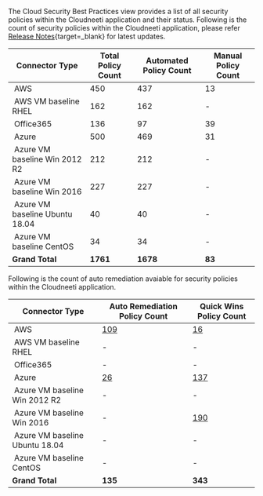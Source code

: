 
The Cloud Security Best Practices view provides a list of all security policies within the Cloudneeti application and their status. Following is the count of security policies within the Cloudneeti application, please refer [Release Notes](../../releaseNotes/2020/){target=_blank} for latest updates.


| **Connector Type​**              | **Total Policy Count​**    | **Automated Policy Count​** | **Manual Policy Count​** |
|---------------------------------|---------------------------|----------------------------|-------------------------|
|  AWS​                            | 450                       | 437                        | 13                      |
|  AWS​ VM baseline RHEL           | 162                       | 162                        | -                      |
|  Office365​                      | 136                       | 97                         | 39                      |
|  Azure​                          | 500                       | 469                        | 31                      |
|  Azure VM baseline Win 2012 R2​  | 212​                       | 212​                        | -                      |
|  Azure VM baseline Win 2016​     | 227​                       | 227​                        | -                      |
|  Azure VM baseline Ubuntu 18.04​ | 40​                        | 40​                         | -                      |
|  Azure VM baseline CentOS​       | 34​                        | 34​                         | -                      |
| **Grand Total**​                 | **1761**​                  | **1678**​                   |                   **83**      |



Following is the count of auto remediation avaiable for security policies within the Cloudneeti application.

| **Connector Type​**              | **Auto Remediation Policy​ Count**      | **Quick Wins Policy Count**      |
|---------------------------------|---------------------------|----------------------------|     
|  AWS​                            | [109](../../remediation/awsRemediation/)       |            [16](../../remediation/awsQuickWins/)             |  
|  AWS​ VM baseline RHEL           | -                                 | -                                              |
|  Office365​                      | -                                 | -                                              |                         
|  Azure​                          | [26](../../remediation/azureAutoRemediation/) | [137](../../remediation/azureQuickWins/) |                         
|  Azure VM baseline Win 2012 R2​  | -                                 | -                  |          
|  Azure VM baseline Win 2016​     | -                                 | [190](../../remediation/osBaselineQuickWins/#windows-server-2016-vm-baseline-policies-for-cloud-security-best-practices)                                              |
|  Azure VM baseline Ubuntu 18.04​ | -                                 | -                                              |
|  Azure VM baseline CentOS​       | -                                 | -                                              |
| **Grand Total**​                 | **135**​                            | **343**                                         |     